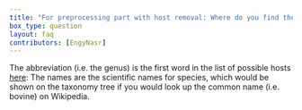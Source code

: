 ```yaml
---
title: "For preprocessing part with host removal: Where do you find the abbreviations for each host species available (e.g. bos is cow, homo is human..)?"
box_type: question
layout: faq
contributors: [EngyNasr]
---
```


The abbreviation (i.e. the genus) is the first word in the list of possible hosts [here](https://github.com/lskatz/Kalamari/blob/master/src/Kalamari_v3.9.1.tsv): The names are the scientific names for species, which would be shown on the taxonomy tree if you would look up the common name (i.e. bovine) on Wikipedia.
